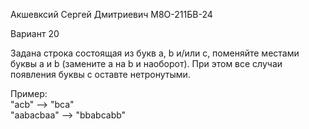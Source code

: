 Акшевксий Сергей Дмитриевич
М8О-211БВ-24

Вариант 20

Задана строка состоящая из букв a, b и/или c, поменяйте местами буквы a и b (замените a на b и наоборот). При этом все случаи появления буквы c оставте нетронутыми.

Пример:  
"acb" --> "bca"  
"aabacbaa" --> "bbabcabb"

